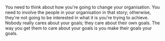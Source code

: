 You need to think about how you're going to change your organisation. You need to involve the people in your organisation in that story; otherwise, they're not going to be interested in what it is you're trying to achieve. Nobody really cares about your goals; they care about their own goals. The way you get them to care about your goals is you make their goals your goals.